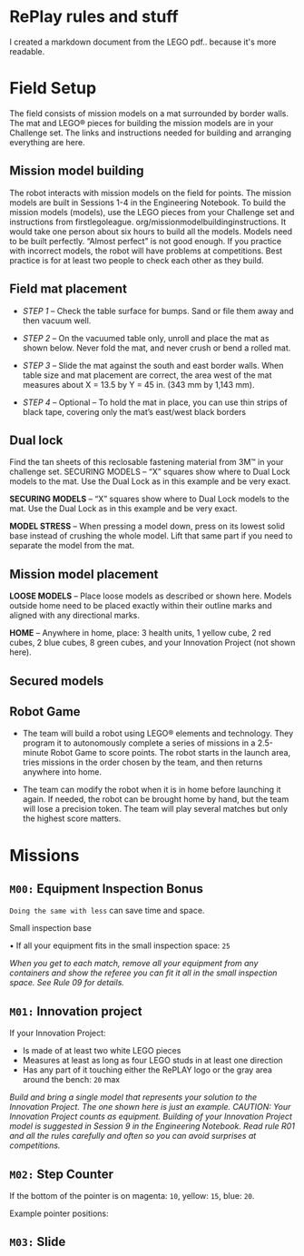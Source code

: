 # RePlay rules and stuff

I created a markdown document from the LEGO pdf.. because it's more readable.

# Field Setup

The field consists of mission models on a mat surrounded by border walls. The mat and LEGO® pieces for building the mission models are in your Challenge set. The links and instructions needed for building and arranging everything are here.

## Mission model building

The robot interacts with mission models on the field
for points. The mission models are built in Sessions
1-4 in the Engineering Notebook. To build the mission
models (models), use the LEGO pieces from your
Challenge set and instructions from firstlegoleague.
org/missionmodelbuildinginstructions. It would take
one person about six hours to build all the models.
Models need to be built perfectly. “Almost perfect”
is not good enough. If you practice with incorrect
models, the robot will have problems at competitions.
Best practice is for at least two people to check each
other as they build.

## Field mat placement

- *STEP 1* – Check the table surface for bumps. Sand or
file them away and then vacuum well.

- *STEP 2* – On the vacuumed table only, unroll and
place the mat as shown below. Never fold the mat,
and never crush or bend a rolled mat.

- *STEP 3* – Slide the mat against the south and east
border walls. When table size and mat placement are
correct, the area west of the mat measures about
X = 13.5 by Y = 45 in. (343 mm by 1,143 mm).

- *STEP 4* – Optional – To hold the mat in place, you can
use thin strips of black tape, covering only the mat’s
east/west black borders

[](./pics/mat1.png)

## Dual lock

Find the tan sheets of this reclosable fastening
material from 3M™ in your challenge set.
SECURING MODELS – “X” squares show where to
Dual Lock models to the mat. Use the Dual Lock as in
this example and be very exact.

__SECURING MODELS__ – “X” squares show where to
Dual Lock models to the mat. Use the Dual Lock as in
this example and be very exact.

[](./pics/glue.png)

__MODEL STRESS__ – When pressing a model down, press on its lowest solid base instead of crushing the whole
model. Lift that same part if you need to separate the model from the mat.

## Mission model placement

__LOOSE MODELS__ – Place loose models as described or shown here. Models outside home need to be placed
exactly within their outline marks and aligned with any directional marks.

[](./pics/placement.png)

__HOME__ – Anywhere in home, place: 3 health units, 1 yellow cube, 2 red cubes, 2 blue cubes, 8 green cubes, and
your Innovation Project (not shown here).

[](./pics/home.png)

## Secured models

[](./pics/securedmodels.png)

## Robot Game

- The team will build a robot using LEGO® elements
and technology. They program it to autonomously
complete a series of missions in a 2.5-minute Robot
Game to score points. The robot starts in the launch
area, tries missions in the order chosen by the team,
and then returns anywhere into home.

- The team can modify the robot when it is in home
before launching it again. If needed, the robot can
be brought home by hand, but the team will lose a
precision token. The team will play several matches
but only the highest score matters.

[](./pics/fullmat.png)

# Missions

## `M00:` __Equipment Inspection Bonus__

`Doing the same with less` can save time and space.

Small inspection base

[](./pics/m00.png)

• If all your equipment fits in the small inspection space: `25`

_When you get to each match, remove all your equipment from any containers and show the referee you can fit it all in the small
inspection space. See Rule 09 for details._

## `M01:` __Innovation project__

[](./pics/m01.png)

If your Innovation Project:
* Is made of at least two white LEGO pieces
* Measures at least as long as four LEGO studs in at
least one direction
* Has any part of it touching either the RePLAY logo or
the gray area around the bench: `20` max

_Build and bring a single model that represents your solution
to the Innovation Project. The one shown here is just an
example. CAUTION: Your Innovation Project counts as
equipment. Building of your Innovation Project model is
suggested in Session 9 in the Engineering Notebook. Read
rule R01 and all the rules carefully and often so you can avoid
surprises at competitions._

## `M02:` __Step Counter__

[](./pics/m02.png)

If the bottom of the pointer is on magenta: `10`, yellow: `15`, blue: `20`.

Example pointer positions:

[](./pics/m022.png)

## `M03:` __Slide__

[](./pics/m03.png)

